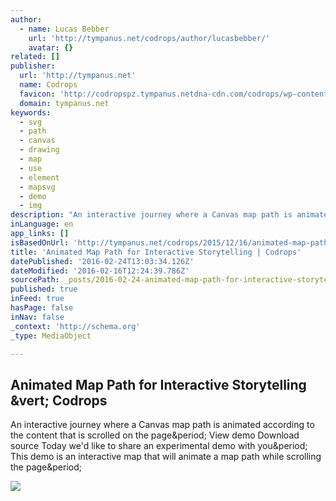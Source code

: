 ```yaml
---
author:
  - name: Lucas Bebber
    url: 'http://tympanus.net/codrops/author/lucasbebber/'
    avatar: {}
related: []
publisher:
  url: 'http://tympanus.net'
  name: Codrops
  favicon: 'http://codropspz.tympanus.netdna-cdn.com/codrops/wp-content/themes/codropstheme03/favicons/favicon.ico'
  domain: tympanus.net
keywords:
  - svg
  - path
  - canvas
  - drawing
  - map
  - use
  - element
  - mapsvg
  - demo
  - img
description: "An interactive journey where a Canvas map path is animated according to the content that is scrolled on the page. View demo Download source Today we'd like to share an experimental demo with you. This demo is an interactive map that will animate a map path while scrolling the page."
inLanguage: en
app_links: []
isBasedOnUrl: 'http://tympanus.net/codrops/2015/12/16/animated-map-path-for-interactive-storytelling/'
title: 'Animated Map Path for Interactive Storytelling | Codrops'
datePublished: '2016-02-24T13:03:34.126Z'
dateModified: '2016-02-16T12:24:39.786Z'
sourcePath: _posts/2016-02-24-animated-map-path-for-interactive-storytelling-or-codrops.md
published: true
inFeed: true
hasPage: false
inNav: false
_context: 'http://schema.org'
_type: MediaObject

---
```

<article style=""><h1>Animated Map Path for Interactive Storytelling &amp;vert; Codrops</h1><p>An interactive journey where a Canvas map path is animated according to the content that is scrolled on the page&amp;period; View demo Download source Today we'd like to share an experimental demo with you&amp;period; This demo is an interactive map that will animate a map path while scrolling the page&amp;period;</p><img src="http://tympanus.net/Development/StorytellingMap/img/journey/2.jpg" /></article>